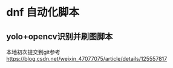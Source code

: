 # dnf 自动化脚本
## yolo+opencv识别并刷图脚本

本地初次提交到git参考 https://blog.csdn.net/weixin_47077075/article/details/125557817
